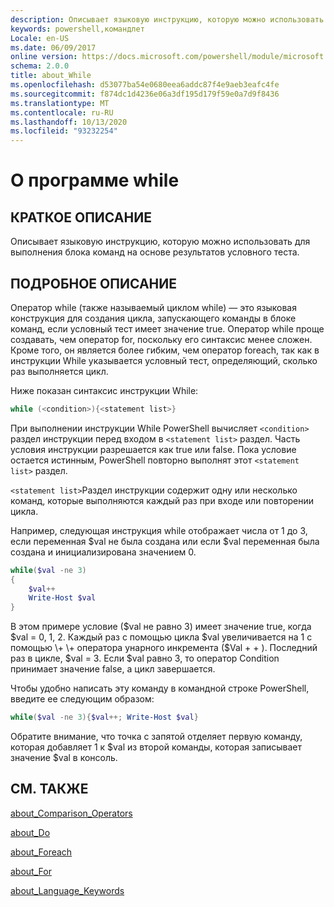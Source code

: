 ```yaml
---
description: Описывает языковую инструкцию, которую можно использовать для выполнения блока команд на основе результатов условного теста.
keywords: powershell,командлет
Locale: en-US
ms.date: 06/09/2017
online version: https://docs.microsoft.com/powershell/module/microsoft.powershell.core/about/about_while?view=powershell-5.1&WT.mc_id=ps-gethelp
schema: 2.0.0
title: about_While
ms.openlocfilehash: d53077ba54e0680eea6addc87f4e9aeb3eafc4fe
ms.sourcegitcommit: f874dc1d4236e06a3df195d179f59e0a7d9f8436
ms.translationtype: MT
ms.contentlocale: ru-RU
ms.lasthandoff: 10/13/2020
ms.locfileid: "93232254"
---
```

# <a name="about-while"></a>О программе while

## <a name="short-description"></a>КРАТКОЕ ОПИСАНИЕ
Описывает языковую инструкцию, которую можно использовать для выполнения блока команд на основе результатов условного теста.

## <a name="long-description"></a>ПОДРОБНОЕ ОПИСАНИЕ
Оператор while (также называемый циклом while) — это языковая конструкция для создания цикла, запускающего команды в блоке команд, если условный тест имеет значение true. Оператор while проще создавать, чем оператор for, поскольку его синтаксис менее сложен. Кроме того, он является более гибким, чем оператор foreach, так как в инструкции While указывается условный тест, определяющий, сколько раз выполняется цикл.

Ниже показан синтаксис инструкции While:

```powershell
while (<condition>){<statement list>}
```

При выполнении инструкции While PowerShell вычисляет `<condition>` раздел инструкции перед входом в `<statement list>` раздел. Часть условия инструкции разрешается как true или false. Пока условие остается истинным, PowerShell повторно выполнят этот `<statement list>` раздел.

`<statement list>`Раздел инструкции содержит одну или несколько команд, которые выполняются каждый раз при входе или повторении цикла.

Например, следующая инструкция while отображает числа от 1 до 3, если переменная $val не была создана или если $val переменная была создана и инициализирована значением 0.

```powershell
while($val -ne 3)
{
    $val++
    Write-Host $val
}
```

В этом примере условие ($val не равно 3) имеет значение true, когда $val \= 0, 1, 2. Каждый раз с помощью цикла $val увеличивается на 1 с помощью \+ \+ оператора унарного инкремента ($Val \+ \+ ). Последний раз в цикле, $val \= 3. Если $val равно 3, то оператор Condition принимает значение false, а цикл завершается.

Чтобы удобно написать эту команду в командной строке PowerShell, введите ее следующим образом:

```powershell
while($val -ne 3){$val++; Write-Host $val}
```

Обратите внимание, что точка с запятой отделяет первую команду, которая добавляет 1 к $val из второй команды, которая записывает значение $val в консоль.

## <a name="see-also"></a>СМ. ТАКЖЕ

[about_Comparison_Operators](about_Comparison_Operators.md)

[about_Do](about_Do.md)

[about_Foreach](about_Foreach.md)

[about_For](about_For.md)

[about_Language_Keywords](about_Language_Keywords.md)
